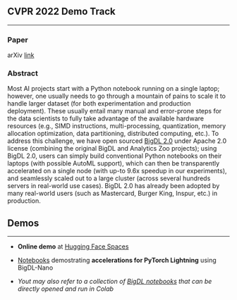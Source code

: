## CVPR 2022 Demo Track
___
### Paper
arXiv [link](https://arxiv.org/abs/2204.01715)

### Abstract
Most AI projects start with a Python notebook running on a single laptop; however, one usually needs to go through a mountain of pains to scale it to handle larger dataset (for both experimentation and production deployment). These usually entail many manual and error-prone
steps for the data scientists to fully take advantage of the available hardware resources (e.g., SIMD instructions, multi-processing, quantization, memory allocation optimization, data partitioning, distributed computing, etc.). To address this challenge, we have open sourced [BigDL
2.0](https://github.com/intel-analytics/BigDL/) under Apache 2.0 license (combining the original
BigDL and Analytics Zoo projects); using BigDL 2.0, users can simply build conventional Python notebooks on their laptops (with possible AutoML support), which can then be transparently accelerated on a single node (with up-to 9.6x speedup in our experiments), and seamlessly scaled out to a large cluster (across several hundreds servers in real-world use cases). BigDL 2.0 has already been adopted by many real-world users (such as Mastercard, Burger King, Inspur, etc.) in production.


## Demos
___
- **Online demo** at [Hugging Face Spaces](https://huggingface.co/spaces/CVPR/BigDL-Nano_inference) 

- [Notebooks](demos/FastFace) demostrating **accelerations for PyTorch Lightning** using BigDL-Nano

- *Yout may also refer to a collection of [BigDL notebooks](https://bigdl.readthedocs.io/en/latest/doc/UserGuide/notebooks.html) that can be directly opened and run in Colab*
